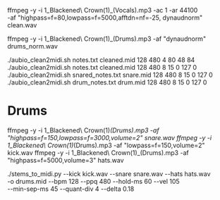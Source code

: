 ffmpeg -y -i 1_Blackened\ Crown\(1\)_\(Vocals\).mp3 -ac 1 -ar 44100 \
  -af "highpass=f=80,lowpass=f=5000,afftdn=nf=-25, dynaudnorm" \
  clean.wav

ffmpeg -y -i 1_Blackened\ Crown\(1\)_\(Drums\).mp3 -af "dynaudnorm" drums_norm.wav

./aubio_clean2midi.sh notes.txt cleaned.mid 128 480 4 80 48 84
./aubio_clean2midi.sh notes.txt cleaned.mid 128 480 8 15 0 127 0
./aubio_clean2midi.sh snared_notes.txt snare.mid 128 480 8 15 0 127 0
./aubio_clean2midi.sh drum_notes.txt drum.mid 128 480 8 15 0 127 0

# Drums

ffmpeg -y -i 1_Blackened\ Crown\(1\)_\(Drums\).mp3 -af "highpass=f=150,lowpass=f=3000,volume=2" snare.wav
ffmpeg -y -i 1_Blackened\ Crown\(1\)_\(Drums\).mp3 -af "lowpass=f=150,volume=2" kick.wav
ffmpeg -y -i 1_Blackened\ Crown\(1\)_\(Drums\).mp3 -af "highpass=f=5000,volume=3" hats.wav


./stems_to_midi.py --kick kick.wav --snare snare.wav --hats hats.wav \
  -o drums.mid --bpm 128 --ppq 480 --hold-ms 60 --vel 105 \
  --min-sep-ms 45 --quant-div 4 --delta 0.18
